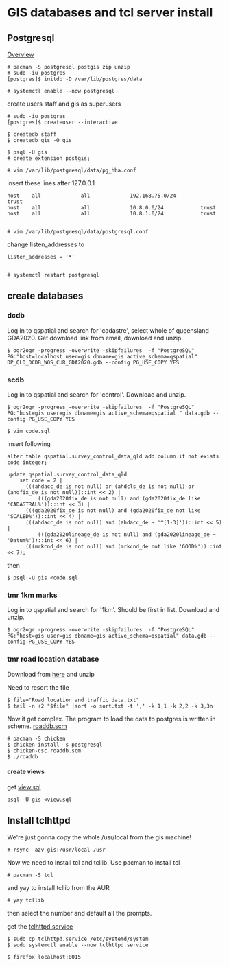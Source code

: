 [modeline]: # ( vim: set ft=markdown sts=4 sw=4 et : )

# GIS databases and tcl server install


## Postgresql


[Overview](https://wiki.archlinux.org/title/PostgreSQL)

    # pacman -S postgresql postgis zip unzip
    # sudo -iu postgres
    [postgres]$ initdb -D /var/lib/postgres/data

    # systemctl enable --now postgresql

create users staff and gis as superusers

    # sudo -iu postgres
    [postgres]$ createuser --interactive

    $ createdb staff
    $ createdb gis -O gis

    $ psql -U gis
    # create extension postgis;

    # vim /var/lib/postgresql/data/pg_hba.conf

insert these lines after 127.0.0.1

    host    all             all             192.168.75.0/24            trust
    host    all             all             10.8.0.0/24            trust
    host    all             all             10.8.1.0/24            trust

    
    # vim /var/lib/postgresql/data/postgresql.conf

change listen_addresses to

    listen_addresses = '*'
    
    
    # systemctl restart postgresql

## create databases

### dcdb

Log in to qspatial and search for 'cadastre', select whole of queensland GDA2020. Get download link from email, download and unzip.

    $ ogr2ogr -progress -overwrite -skipfailures  -f "PostgreSQL" PG:"host=localhost user=gis dbname=gis active_schema=qspatial" DP_QLD_DCDB_WOS_CUR_GDA2020.gdb --config PG_USE_COPY YES

### scdb

Log in to qspatial and search for 'control'.  Download and unzip.

    $ ogr2ogr -progress -overwrite -skipfailures  -f "PostgreSQL" PG:"host=gis user=gis dbname=gis active_schema=qspatial " data.gdb --config PG_USE_COPY YES 

    $ vim code.sql

insert following

    alter table qspatial.survey_control_data_qld add column if not exists code integer;

    update qspatial.survey_control_data_qld
        set code = 2 |
	      (((ahdacc_de is not null) or (ahdcls_de is not null) or (ahdfix_de is not null))::int << 2) |
              (((gda2020fix_de is not null) and (gda2020fix_de like 'CADASTRAL%'))::int << 3) |
	      (((gda2020fix_de is not null) and (gda2020fix_de not like 'SCALED%'))::int << 4) |
	      (((ahdacc_de is not null) and (ahdacc_de ~ '^[1-3]'))::int << 5) |
              (((gda2020lineage_de is not null) and (gda2020lineage_de ~ 'Datum%'))::int << 6) |
	      (((mrkcnd_de is not null) and (mrkcnd_de not like 'GOOD%'))::int << 7);

then

    $ psql -U gis <code.sql

### tmr 1km marks


Log in to qspatial and search for '1km'. Should be first in list.  Download and unzip.

    $ ogr2ogr -progress -overwrite -skipfailures  -f "PostgreSQL" PG:"host=gis user=gis dbname=gis active_schema=qspatial" data.gdb --config PG_USE_COPY YES


### tmr road location database

Download from [here](https://www.data.qld.gov.au/dataset/road-location-and-traffic-data/resource/daab3617-077f-450a-a1c0-57c26d8ba47c) and unzip

Need to resort the file

    $ file="Road location and traffic data.txt"
    $ tail -n +2 "$file" |sort -o sort.txt -t ',' -k 1,1 -k 2,2 -k 3,3n

Now it get complex.  The program to load the data to postgres is written in scheme. [roaddb.scm](https://github.com/pdean/logs/blob/main/roaddb.scm)

    # pacman -S chicken
    $ chicken-install -s postgresql
    $ chicken-csc roaddb.scm
    $ ./roaddb

#### create views

get [view.sql](https://github.com/pdean/logs/blob/main/view.sql)

    psql -U gis <view.sql

    

## Install tclhttpd

We're just gonna copy the whole /usr/local from the gis machine!

    # rsync -azv gis:/usr/local /usr

Now we need to install tcl and tcllib.  Use pacman to install tcl

    # pacman -S tcl

and yay to install tcllib from the AUR

    # yay tcllib

then select the number and default all the prompts.

get the [tclhttpd.service](https://github.com/pdean/logs/blob/main/tclhttpd.service)

    $ sudo cp tclhttpd.service /etc/systemd/system
    $ sudo systemctl enable --now tclhttpd.service

    $ firefox localhost:8015

